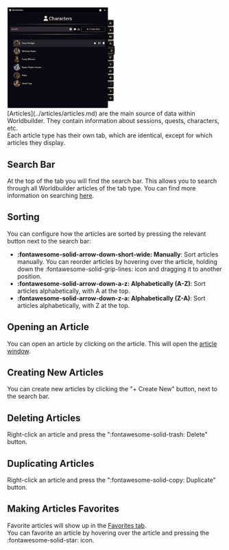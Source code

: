 <div class="imgContainer" style="max-width:50%"><img src="../../img/mainApp/articles.png"></div>
[Articles](../articles/articles.md) are the main source of data within Worldbuilder. They contain information about sessions, quests, characters, etc.<br>
Each article type has their own tab, which are identical, except for which articles they display.

## Search Bar
At the top of the tab you will find the search bar. This allows you to search through all Worldbuilder articles of the tab type. You can find more information on searching [here](./searching.md).

## Sorting
You can configure how the articles are sorted by pressing the relevant button next to the search bar:

* <b>:fontawesome-solid-arrow-down-short-wide: Manually</b>: Sort articles manually. You can reorder articles by hovering over the article, holding down the :fontawesome-solid-grip-lines: icon and dragging it to another position.
* <b>:fontawesome-solid-arrow-down-a-z: Alphabetically (A-Z)</b>: Sort articles alphabetically, with A at the top.
* <b>:fontawesome-solid-arrow-down-z-a: Alphabetically (Z-A)</b>: Sort articles alphabetically, with Z at the top.

## Opening an Article
You can open an article by clicking on the article. This will open the [article window](../articles/articles.md).

## Creating New Articles
You can create new articles by clicking the "+ Create New" button, next to the search bar.

## Deleting Articles
Right-click an article and press the ":fontawesome-solid-trash: Delete" button.

## Duplicating Articles
Right-click an article and press the ":fontawesome-solid-copy: Duplicate" button.

## Making Articles Favorites
Favorite articles will show up in the [Favorites tab](./mainApplication.md#favorites).<br>
You can favorite an article by hovering over the article and pressing the :fontawesome-solid-star: icon.